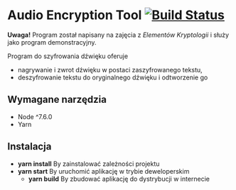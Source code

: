 # Audio Encryption Tool [![Build Status](https://travis-ci.org/kacpak/audio-encryption.svg?branch=master)](https://travis-ci.org/kacpak/audio-encryption)

**Uwaga!** Program został napisany na zajęcia z *Elementów Kryptologii* i służy jako program demonstracyjny.

Program do szyfrowania dźwięku oferuje
* nagrywanie i zwrot dźwięku w postaci zaszyfrowanego tekstu,  
* deszyfrowanie tekstu do oryginalnego dźwięku i odtworzenie go

## Wymagane narzędzia
* Node ^7.6.0
* Yarn

## Instalacja
* **yarn install** By zainstalować zależności projektu
* **yarn start** By uruchomić aplikację w trybie deweloperskim
    * **yarn build** By zbudować aplikację do dystrybucji w internecie
